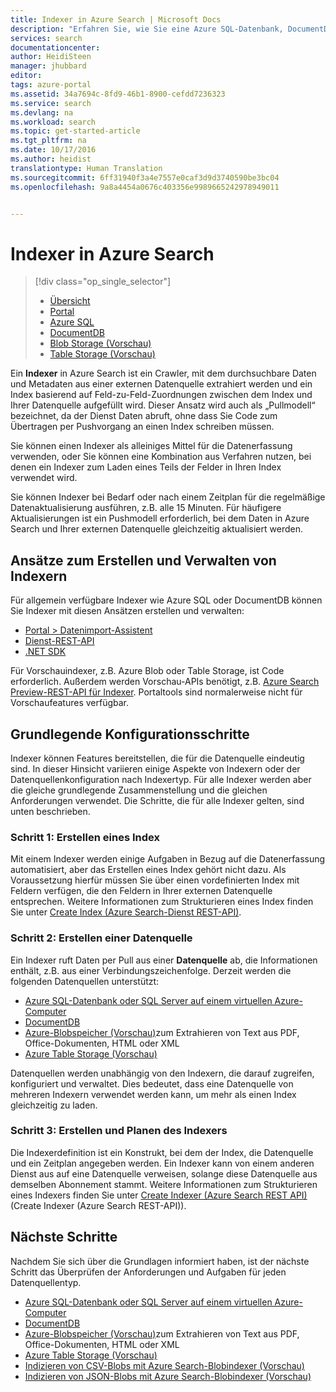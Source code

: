 ```yaml
---
title: Indexer in Azure Search | Microsoft Docs
description: "Erfahren Sie, wie Sie eine Azure SQL-Datenbank, DocumentDB oder Azure-Speicher per Crawler durchlaufen, um durchsuchbare Daten zu extrahieren und einen Azure Search-Index aufzufüllen."
services: search
documentationcenter: 
author: HeidiSteen
manager: jhubbard
editor: 
tags: azure-portal
ms.assetid: 34a7694c-8fd9-46b1-8900-cefdd7236323
ms.service: search
ms.devlang: na
ms.workload: search
ms.topic: get-started-article
ms.tgt_pltfrm: na
ms.date: 10/17/2016
ms.author: heidist
translationtype: Human Translation
ms.sourcegitcommit: 6ff31940f3a4e7557e0caf3d9d3740590be3bc04
ms.openlocfilehash: 9a8a4454a0676c403356e9989665242978949011


---
```

# <a name="indexers-in-azure-search"></a>Indexer in Azure Search
> [!div class="op_single_selector"]
> * [Übersicht](search-indexer-overview.md)
> * [Portal](search-import-data-portal.md)
> * [Azure SQL](search-howto-connecting-azure-sql-database-to-azure-search-using-indexers-2015-02-28.md)
> * [DocumentDB](../documentdb/documentdb-search-indexer.md)
> * [Blob Storage (Vorschau)](search-howto-indexing-azure-blob-storage.md)
> * [Table Storage (Vorschau)](search-howto-indexing-azure-tables.md)
> 
> 

Ein **Indexer** in Azure Search ist ein Crawler, mit dem durchsuchbare Daten und Metadaten aus einer externen Datenquelle extrahiert werden und ein Index basierend auf Feld-zu-Feld-Zuordnungen zwischen dem Index und Ihrer Datenquelle aufgefüllt wird. Dieser Ansatz wird auch als „Pullmodell“ bezeichnet, da der Dienst Daten abruft, ohne dass Sie Code zum Übertragen per Pushvorgang an einen Index schreiben müssen.

Sie können einen Indexer als alleiniges Mittel für die Datenerfassung verwenden, oder Sie können eine Kombination aus Verfahren nutzen, bei denen ein Indexer zum Laden eines Teils der Felder in Ihren Index verwendet wird.

Sie können Indexer bei Bedarf oder nach einem Zeitplan für die regelmäßige Datenaktualisierung ausführen, z.B. alle 15 Minuten. Für häufigere Aktualisierungen ist ein Pushmodell erforderlich, bei dem Daten in Azure Search und Ihrer externen Datenquelle gleichzeitig aktualisiert werden.

## <a name="approaches-for-creating-and-managing-indexers"></a>Ansätze zum Erstellen und Verwalten von Indexern
Für allgemein verfügbare Indexer wie Azure SQL oder DocumentDB können Sie Indexer mit diesen Ansätzen erstellen und verwalten:

* [Portal > Datenimport-Assistent ](search-get-started-portal.md)
* [Dienst-REST-API](https://msdn.microsoft.com/library/azure/dn946891.aspx)
* [.NET SDK](https://msdn.microsoft.com/library/azure/microsoft.azure.search.iindexersoperations.aspx)

Für Vorschauindexer, z.B. Azure Blob oder Table Storage, ist Code erforderlich. Außerdem werden Vorschau-APIs benötigt, z.B. [Azure Search Preview-REST-API für Indexer](search-api-indexers-2015-02-28-preview.md). Portaltools sind normalerweise nicht für Vorschaufeatures verfügbar.

## <a name="basic-configuration-steps"></a>Grundlegende Konfigurationsschritte
Indexer können Features bereitstellen, die für die Datenquelle eindeutig sind. In dieser Hinsicht variieren einige Aspekte von Indexern oder der Datenquellenkonfiguration nach Indexertyp. Für alle Indexer werden aber die gleiche grundlegende Zusammenstellung und die gleichen Anforderungen verwendet. Die Schritte, die für alle Indexer gelten, sind unten beschrieben.

### <a name="step-1-create-an-index"></a>Schritt 1: Erstellen eines Index
Mit einem Indexer werden einige Aufgaben in Bezug auf die Datenerfassung automatisiert, aber das Erstellen eines Index gehört nicht dazu. Als Voraussetzung hierfür müssen Sie über einen vordefinierten Index mit Feldern verfügen, die den Feldern in Ihrer externen Datenquelle entsprechen. Weitere Informationen zum Strukturieren eines Index finden Sie unter [Create Index (Azure Search-Dienst REST-API)](https://msdn.microsoft.com/library/azure/dn798941.aspx).

### <a name="step-2-create-a-data-source"></a>Schritt 2: Erstellen einer Datenquelle
Ein Indexer ruft Daten per Pull aus einer **Datenquelle** ab, die Informationen enthält, z.B. aus einer Verbindungszeichenfolge. Derzeit werden die folgenden Datenquellen unterstützt:

* [Azure SQL-Datenbank oder SQL Server auf einem virtuellen Azure-Computer](search-howto-connecting-azure-sql-database-to-azure-search-using-indexers-2015-02-28.md)
* [DocumentDB](../documentdb/documentdb-search-indexer.md)
* [Azure-Blobspeicher (Vorschau)](search-howto-indexing-azure-blob-storage.md)zum Extrahieren von Text aus PDF, Office-Dokumenten, HTML oder XML
* [Azure Table Storage (Vorschau)](search-howto-indexing-azure-tables.md)

Datenquellen werden unabhängig von den Indexern, die darauf zugreifen, konfiguriert und verwaltet. Dies bedeutet, dass eine Datenquelle von mehreren Indexern verwendet werden kann, um mehr als einen Index gleichzeitig zu laden. 

### <a name="step-3create-and-schedule-the-indexer"></a>Schritt 3: Erstellen und Planen des Indexers
Die Indexerdefinition ist ein Konstrukt, bei dem der Index, die Datenquelle und ein Zeitplan angegeben werden. Ein Indexer kann von einem anderen Dienst aus auf eine Datenquelle verweisen, solange diese Datenquelle aus demselben Abonnement stammt. Weitere Informationen zum Strukturieren eines Indexers finden Sie unter [Create Indexer (Azure Search REST API)](https://msdn.microsoft.com/library/azure/dn946899.aspx)(Create Indexer (Azure Search REST-API)).

## <a name="next-steps"></a>Nächste Schritte
Nachdem Sie sich über die Grundlagen informiert haben, ist der nächste Schritt das Überprüfen der Anforderungen und Aufgaben für jeden Datenquellentyp.

* [Azure SQL-Datenbank oder SQL Server auf einem virtuellen Azure-Computer](search-howto-connecting-azure-sql-database-to-azure-search-using-indexers-2015-02-28.md)
* [DocumentDB](../documentdb/documentdb-search-indexer.md)
* [Azure-Blobspeicher (Vorschau)](search-howto-indexing-azure-blob-storage.md)zum Extrahieren von Text aus PDF, Office-Dokumenten, HTML oder XML
* [Azure Table Storage (Vorschau)](search-howto-indexing-azure-tables.md)
* [Indizieren von CSV-Blobs mit Azure Search-Blobindexer (Vorschau)](search-howto-index-csv-blobs.md)
* [Indizieren von JSON-Blobs mit Azure Search-Blobindexer (Vorschau)](search-howto-index-json-blobs.md)




<!--HONumber=Nov16_HO2-->


